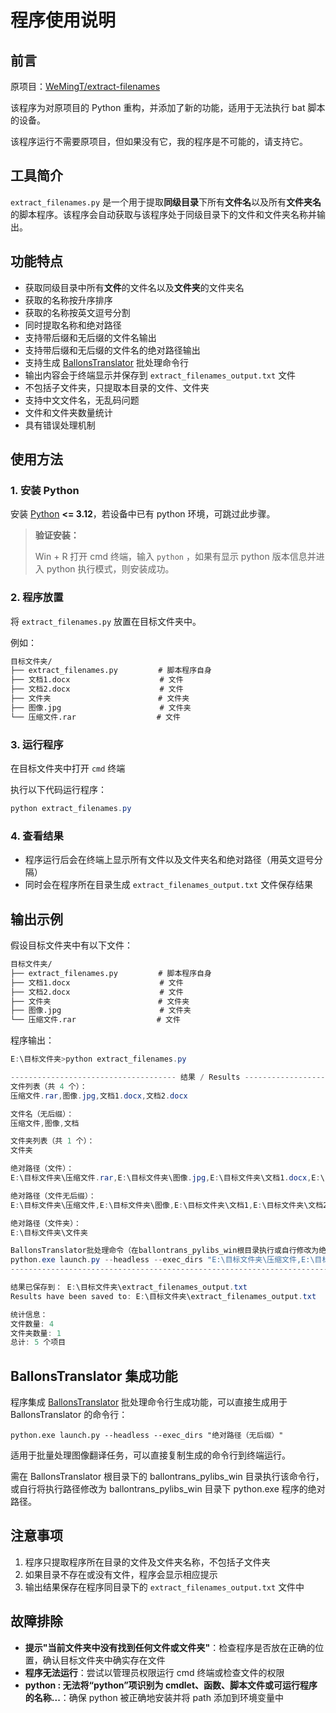 # 程序使用说明

## 前言

原项目：[WeMingT/extract-filenames](https://github.com/WeMingT/extract-filenames)

该程序为对原项目的 Python 重构，并添加了新的功能，适用于无法执行 bat 脚本的设备。

该程序运行不需要原项目，但如果没有它，我的程序是不可能的，请支持它。

## 工具简介

`extract_filenames.py` 是一个用于提取**同级目录**下所有**文件名**以及所有**文件夹名**的脚本程序。该程序会自动获取与该程序处于同级目录下的文件和文件夹名称并输出。

## 功能特点

- 获取同级目录中所有**文件**的文件名以及**文件夹**的文件夹名
- 获取的名称按升序排序
- 获取的名称按英文逗号分割
- 同时提取名称和绝对路径
- 支持带后缀和无后缀的文件名输出
- 支持带后缀和无后缀的文件名的绝对路径输出
- 支持生成 [BallonsTranslator](https://github.com/dmMaze/BallonsTranslator) 批处理命令行
- 输出内容会于终端显示并保存到 `extract_filenames_output.txt` 文件
- 不包括子文件夹，只提取本目录的文件、文件夹
- 支持中文文件名，无乱码问题
- 文件和文件夹数量统计
- 具有错误处理机制

## 使用方法

### 1. 安装 Python

安装 [Python](https://www.python.org/downloads/release/python-31011) **<= 3.12**，若设备中已有 python 环境，可跳过此步骤。

> **验证安装：**
>
> Win + R 打开 cmd 终端，输入 `python` ，如果有显示 python 版本信息并进入 python 执行模式，则安装成功。

### 2. 程序放置

将 `extract_filenames.py` 放置在目标文件夹中。

例如：

```txt
目标文件夹/
├── extract_filenames.py         # 脚本程序自身
├── 文档1.docx					# 文件
├── 文档2.docx					# 文件
├── 文件夹                        # 文件夹
├── 图像.jpg                      # 文件夹
└── 压缩文件.rar                  # 文件
```

### 3. 运行程序

在目标文件夹中打开 `cmd` 终端

执行以下代码运行程序：

```powershell
python extract_filenames.py
```

### 4. 查看结果

- 程序运行后会在终端上显示所有文件以及文件夹名和绝对路径（用英文逗号分隔）
- 同时会在程序所在目录生成 `extract_filenames_output.txt` 文件保存结果

## 输出示例

假设目标文件夹中有以下文件：
```txt
目标文件夹/
├── extract_filenames.py         # 脚本程序自身
├── 文档1.docx					# 文件
├── 文档2.docx					# 文件
├── 文件夹                        # 文件夹
├── 图像.jpg                      # 文件夹
└── 压缩文件.rar                  # 文件
```
程序输出：

```powershell
E:\目标文件夹>python extract_filenames.py

------------------------------------- 结果 / Results ---------------------------------
文件列表（共 4 个）：
压缩文件.rar,图像.jpg,文档1.docx,文档2.docx

文件名（无后缀）：
压缩文件,图像,文档

文件夹列表（共 1 个）：
文件夹

绝对路径（文件）：
E:\目标文件夹\压缩文件.rar,E:\目标文件夹\图像.jpg,E:\目标文件夹\文档1.docx,E:\目标文件夹\文档2.docx

绝对路径（文件无后缀）：
E:\目标文件夹\压缩文件,E:\目标文件夹\图像,E:\目标文件夹\文档1,E:\目标文件夹\文档2

绝对路径（文件夹）：
E:\目标文件夹\文件夹

BallonsTranslator批处理命令（在ballontrans_pylibs_win根目录执行或自行修改为绝对路径）：
python.exe launch.py --headless --exec_dirs "E:\目标文件夹\压缩文件,E:\目标文件夹\图像,E:\目标文件夹\文档1,E:\目标文件夹\文档2,E:\目标文件夹\文件夹"
--------------------------------------------------------------------------------------

结果已保存到： E:\目标文件夹\extract_filenames_output.txt
Results have been saved to: E:\目标文件夹\extract_filenames_output.txt

统计信息：
文件数量: 4
文件夹数量: 1
总计: 5 个项目
```

## BallonsTranslator 集成功能

程序集成 [BallonsTranslator](https://github.com/dmMaze/BallonsTranslator) 批处理命令行生成功能，可以直接生成用于 BallonsTranslator 的命令行：

```text
python.exe launch.py --headless --exec_dirs "绝对路径（无后缀）"
```

适用于批量处理图像翻译任务，可以直接复制生成的命令行到终端运行。

需在 BallonsTranslator 根目录下的 ballontrans_pylibs_win 目录执行该命令行，或自行将执行路径修改为 ballontrans_pylibs_win 目录下 python.exe 程序的绝对路径。

## 注意事项

1. 程序只提取程序所在目录的文件及文件夹名称，不包括子文件夹
2. 如果目录不存在或没有文件，程序会显示相应提示
3. 输出结果保存在程序同目录下的 `extract_filenames_output.txt` 文件中

## 故障排除

- **提示"当前文件夹中没有找到任何文件或文件夹"**：检查程序是否放在正确的位置，确认目标文件夹中确实存在文件
- **程序无法运行**：尝试以管理员权限运行 cmd 终端或检查文件的权限
- **python : 无法将“python”项识别为 cmdlet、函数、脚本文件或可运行程序的名称...**：确保 python 被正确地安装并将 path 添加到环境变量中
